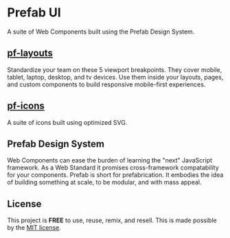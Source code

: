 # Prefab UI

A suite of Web Components built using the Prefab Design System.

## [pf-layouts](/packages/pf-layouts/README.md)

Standardize your team on these 5 viewport breakpoints. They cover mobile, tablet, laptop, desktop, and tv devices. Use them inside your layouts, pages, and custom components to build responsive mobile-first experiences.

## [pf-icons](/packages/pf-icons/README.md)

A suite of icons built using optimized SVG.

## Prefab Design System

Web Components can ease the burden of learning the "next" JavaScript framework. As a Web Standard it promises cross-framework compatability for your components. Prefab is short for prefabrication. It embodies the idea of building something at scale, to be modular, and with mass appeal.

## License

This project is __FREE__ to use, reuse, remix, and resell. This is made possible by the [MIT license](/LICENSE).
